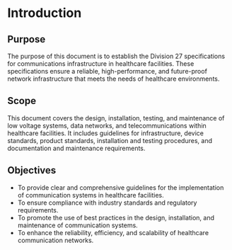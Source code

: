 # Introduction

## Purpose
The purpose of this document is to establish the Division 27 specifications for communications infrastructure in healthcare facilities. These specifications ensure a reliable, high-performance, and future-proof network infrastructure that meets the needs of healthcare environments.

## Scope
This document covers the design, installation, testing, and maintenance of low voltage systems, data networks, and telecommunications within healthcare facilities. It includes guidelines for infrastructure, device standards, product standards, installation and testing procedures, and documentation and maintenance requirements.

## Objectives
- To provide clear and comprehensive guidelines for the implementation of communication systems in healthcare facilities.
- To ensure compliance with industry standards and regulatory requirements.
- To promote the use of best practices in the design, installation, and maintenance of communication systems.
- To enhance the reliability, efficiency, and scalability of healthcare communication networks.
